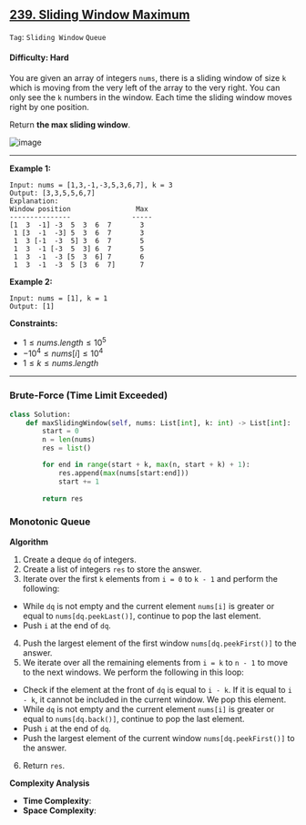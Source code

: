 ## [239. Sliding Window Maximum](https://leetcode.com/problems/sliding-window-maximum/)

```Tag```: ```Sliding Window``` ```Queue```

#### Difficulty: Hard

You are given an array of integers ```nums```, there is a sliding window of size ```k``` which is moving from the very left of the array to the very right. You can only see the ```k``` numbers in the window. Each time the sliding window moves right by one position.

Return __the max sliding window__.

![image](https://github.com/quananhle/Python/assets/35042430/db529708-b29f-48a2-afc1-54a017f46efd)

---
 
__Example 1:__
```
Input: nums = [1,3,-1,-3,5,3,6,7], k = 3
Output: [3,3,5,5,6,7]
Explanation: 
Window position                Max
---------------               -----
[1  3  -1] -3  5  3  6  7       3
 1 [3  -1  -3] 5  3  6  7       3
 1  3 [-1  -3  5] 3  6  7       5
 1  3  -1 [-3  5  3] 6  7       5
 1  3  -1  -3 [5  3  6] 7       6
 1  3  -1  -3  5 [3  6  7]      7
```

__Example 2:__
```
Input: nums = [1], k = 1
Output: [1]
```

__Constraints:__

- $1 \le nums.length \le 10^{5}$
- $-10^{4} \le nums[i] \le 10^{4}$
- $1 \le k \le nums.length$

---

### Brute-Force (Time Limit Exceeded)

```Python
class Solution:
    def maxSlidingWindow(self, nums: List[int], k: int) -> List[int]:
        start = 0
        n = len(nums)
        res = list()

        for end in range(start + k, max(n, start + k) + 1):
            res.append(max(nums[start:end]))
            start += 1
        
        return res
```

### Monotonic Queue

__Algorithm__

1. Create a deque ```dq``` of integers.
2. Create a list of integers ```res``` to store the answer.
3. Iterate over the first ```k``` elements from ```i = 0``` to ```k - 1``` and perform the following:
  - While ```dq``` is not empty and the current element ```nums[i]``` is greater or equal to ```nums[dq.peekLast()]```, continue to pop the last element.
  - Push ```i``` at the end of ```dq```.
4. Push the largest element of the first window ```nums[dq.peekFirst()]``` to the answer.
5. We iterate over all the remaining elements from ```i = k``` to ```n - 1``` to move to the next windows. We perform the following in this loop:
  - Check if the element at the front of ```dq``` is equal to ```i - k```. If it is equal to ```i - k```, it cannot be included in the current window. We pop this element.
  - While ```dq``` is not empty and the current element ```nums[i]``` is greater or equal to ```nums[dq.back()]```, continue to pop the last element.
  - Push ```i``` at the end of ```dq```.
  - Push the largest element of the current window ```nums[dq.peekFirst()]``` to the answer.
6. Return ```res```.

__Complexity Analysis__

- __Time Complexity__:
- __Space Complexity__:

```Python

```
